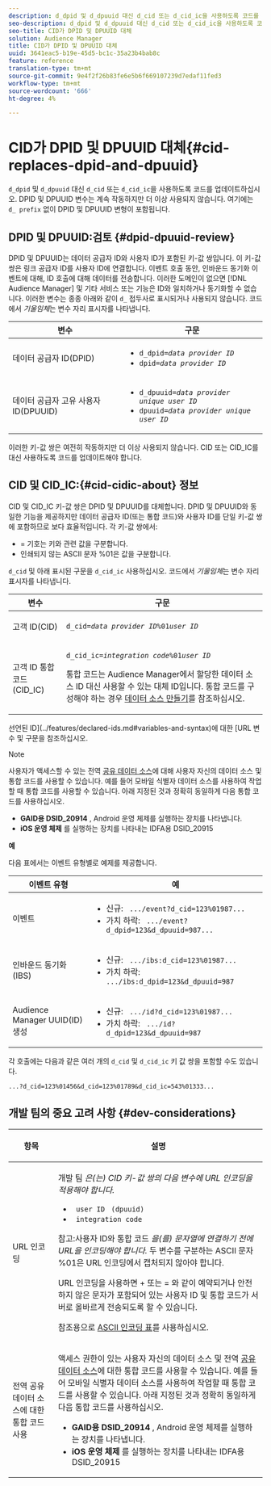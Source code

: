 ```yaml
---
description: d_dpid 및 d_dpuuid 대신 d_cid 또는 d_cid_ic을 사용하도록 코드를 업데이트합니다. DPID 및 DPUUID 변수는 계속 작동하지만 더 이상 사용되지 않습니다. 여기에는 d_ 접두사가 없는 DPID 및 DPUUID 변형이 포함됩니다.
seo-description: d_dpid 및 d_dpuuid 대신 d_cid 또는 d_cid_ic을 사용하도록 코드를 업데이트합니다. DPID 및 DPUUID 변수는 계속 작동하지만 더 이상 사용되지 않습니다. 여기에는 d_ 접두사가 없는 DPID 및 DPUUID 변형이 포함됩니다.
seo-title: CID가 DPID 및 DPUUID 대체
solution: Audience Manager
title: CID가 DPID 및 DPUUID 대체
uuid: 3641eac5-b19e-45d5-bc1c-35a23b4bab8c
feature: reference
translation-type: tm+mt
source-git-commit: 9e4f2f26b83fe6e5b6f669107239d7edaf11fed3
workflow-type: tm+mt
source-wordcount: '666'
ht-degree: 4%

---
```



# CID가 DPID 및 DPUUID 대체{#cid-replaces-dpid-and-dpuuid}

`d_dpid` 및 `d_dpuuid` 대신 `d_cid` 또는 `d_cid_ic`을 사용하도록 코드를 업데이트하십시오. DPID 및 DPUUID 변수는 계속 작동하지만 더 이상 사용되지 않습니다. 여기에는 `d_ prefix` 없이 DPID 및 DPUUID 변형이 포함됩니다.

## DPID 및 DPUUID:검토 {#dpid-dpuuid-review}

DPID 및 DPUUID는 데이터 공급자 ID와 사용자 ID가 포함된 키-값 쌍입니다. 이 키-값 쌍은 링크 공급자 ID를 사용자 ID에 연결합니다. 이벤트 호출 동안, 인바운드 동기화 이벤트에 대해, ID 호출에 대해 데이터를 전송합니다. 이러한 도메인이 없으면 [!DNL Audience Manager] 및 기타 서비스 또는 기능은 ID와 일치하거나 동기화할 수 없습니다. 이러한 변수는 종종 아래와 같이 `d_` 접두사로 표시되거나 사용되지 않습니다. 코드에서 *기울임체*&#x200B;는 변수 자리 표시자를 나타냅니다.

<table id="table_932B4416AE1E44E4A1E98D779D3B1ED5"> 
 <thead> 
  <tr> 
   <th colname="col1" class="entry"> 변수 </th> 
   <th colname="col2" class="entry"> 구문 </th> 
  </tr> 
 </thead>
 <tbody> 
  <tr> 
   <td colname="col1"> <p>데이터 공급자 ID(DPID) </p> </td> 
   <td colname="col2"> 
    <ul id="ul_0567D39DCE784C20A81EC0845C7B1C6B"> 
     <li id="li_DDD8C18266314987A7C802918F4892A8"> <code>d_dpid=<i>data provider ID</i></code> </li> 
     <li id="li_80185558932E416698ABD71158303EA8"> <code>dpid=<i>data provider ID</i></code> </li> 
    </ul> </td> 
  </tr> 
  <tr> 
   <td colname="col1"> <p>데이터 공급자 고유 사용자 ID(DPUUID) </p> </td> 
   <td colname="col2"> 
    <ul id="ul_EA7F769523B142CE8FF5886E5CDFF2D9"> 
     <li id="li_C984E2FF0A83495880BB87C610FA3F79"> <code>d_dpuuid=<i>data provider unique user ID</i></code> </li> 
     <li id="li_DCFFAC995DCC49F489ACEFD97A06F877"> <code>dpuuid=<i>data provider unique user ID</i></code> </li> 
    </ul> </td> 
  </tr> 
 </tbody> 
</table>

이러한 키-값 쌍은 여전히 작동하지만 더 이상 사용되지 않습니다. CID 또는 CID_IC를 대신 사용하도록 코드를 업데이트해야 합니다.

## CID 및 CID_IC:{#cid-cidic-about} 정보

CID 및 CID_IC 키-값 쌍은 DPID 및 DPUUID를 대체합니다. DPID 및 DPUUID와 동일한 기능을 제공하지만 데이터 공급자 ID(또는 통합 코드)와 사용자 ID를 단일 키-값 쌍에 포함하므로 보다 효율적입니다. 각 키-값 쌍에서:

* = 기호는 키와 관련 값을 구분합니다.
* 인쇄되지 않는 ASCII 문자 %01은 값을 구분합니다.

`d_cid` 및 아래 표시된 구문을  `d_cid_ic` 사용하십시오. 코드에서 *기울임체*&#x200B;는 변수 자리 표시자를 나타냅니다.

<table id="table_0C8A4F8FDBC84416B4EB476F67BCFA8E"> 
 <thead> 
  <tr> 
   <th colname="col1" class="entry"> 변수 </th> 
   <th colname="col2" class="entry"> 구문 </th> 
  </tr> 
 </thead>
 <tbody> 
  <tr> 
   <td colname="col1"> <p>고객 ID(CID) </p> </td> 
   <td colname="col2"> <p> <code>d_cid=<i>data provider ID</i>%01<i>user ID</i></code> </p> </td> 
  </tr> 
  <tr> 
   <td colname="col1"> <p>고객 ID 통합 코드(CID_IC) </p> </td> 
   <td colname="col2"> <p> <code>d_cid_ic=<i>integration code</i>%01<i>user ID</i></code> </p> <p> <span class="term"> 통합 코드</span>는 <span class="keyword"> Audience Manager</span>에서 할당한 데이터 소스 ID 대신 사용할 수 있는 대체 ID입니다. 통합 코드를 구성해야 하는 경우 <a href="../features/manage-datasources.md#create-data-source"> 데이터 소스 만들기</a>를 참조하십시오. </p> </td> 
  </tr> 
 </tbody> 
</table>

선언된 ID](../features/declared-ids.md#variables-and-syntax)에 대한 [URL 변수 및 구문을 참조하십시오.

>[!NOTE]
>
>사용자가 액세스할 수 있는 전역 [공유 데이터 소스](../features/datasources-list-and-settings.md#settings-menu-options)에 대해 사용자 자신의 데이터 소스 및 통합 코드를 사용할 수 있습니다. 예를 들어 모바일 식별자 데이터 소스를 사용하여 작업할 때 통합 코드를 사용할 수 있습니다. 아래 지정된 것과 정확히 동일하게 다음 통합 코드를 사용하십시오.

* **GAID용 DSID_20914** , Android 운영 체제를 실행하는 장치를 나타냅니다.
* **iOS 운영 체제** 를 실행하는 장치를 나타내는 IDFA용 DSID_20915

**예**

다음 표에서는 이벤트 유형별로 예제를 제공합니다.

<table id="table_097A58CCD6E64C4DB0652271A4F31AE8"> 
 <thead> 
  <tr> 
   <th colname="col1" class="entry"> 이벤트 유형 </th> 
   <th colname="col2" class="entry"> 예 </th> 
  </tr>
 </thead>
 <tbody> 
  <tr> 
   <td colname="col1"> <p>이벤트 </p> </td> 
   <td colname="col2"> 
    <ul id="ul_6EAB4188C6954512A28D1A8328794BCB"> 
     <li id="li_344AAEF1622343489E2AD6E2929CEA98">신규: <code> .../event?d_cid=123%01987...</code> </li> 
     <li id="li_B673C1BA5AD24C46AB8F8232EF89CE89">가치 하락: <code> .../event?d_dpid=123&amp;d_dpuuid=987...</code> </li> 
    </ul> </td> 
  </tr> 
  <tr> 
   <td colname="col1"> <p>인바운드 동기화(IBS) </p> </td> 
   <td colname="col2"> 
    <ul id="ul_78270745CBC2469B8CA9EDB7032B8F92"> 
     <li id="li_8C4620A04504442185F013F74E6B0647">신규: <code> .../ibs:d_cid=123%01987...</code> </li> 
     <li id="li_2A8F761C76334C1BB097CF1A9D7E8429">가치 하락: <code> .../ibs:d_dpid=123&amp;d_dpuuid=987</code> </li> 
    </ul> </td> 
  </tr> 
  <tr> 
   <td colname="col1"> <p>Audience Manager UUID(ID) 생성 </p> </td> 
   <td colname="col2"> 
    <ul id="ul_EAA764DCFF7244F69ABF67ACEE13E579"> 
     <li id="li_18467A531FAF454A881CBD157BBFD6D2">신규: <code> .../id?d_cid=123%01987...</code> </li> 
     <li id="li_433C33F7BC284362AC7CC3C9DC0BF471">가치 하락: <code> .../id?d_dpid=123&amp;d_dpuuid=987</code> </li> 
    </ul> </td> 
  </tr> 
 </tbody> 
</table>

각 호출에는 다음과 같은 여러 개의 `d_cid` 및 `d_cid_ic` 키 값 쌍을 포함할 수도 있습니다.

```
...?d_cid=123%01456&d_cid=123%01789&d_cid_ic=543%01333...
```

## 개발 팀의 중요 고려 사항 {#dev-considerations}

<table id="table_5DD068FAE68A42CDB49B6C064706802A"> 
 <thead> 
  <tr> 
   <th colname="col1" class="entry"> <p>항목 </p> </th> 
   <th colname="col2" class="entry"> <p>설명 </p> </th> 
  </tr>
 </thead>
 <tbody> 
  <tr> 
   <td colname="col1"> <p>URL 인코딩 </p> </td> 
   <td colname="col2"> <p>개발 팀 <i>은(는) CID 키-값 쌍의 다음 변수에 URL 인코딩을 적용해야 합니다.</i> </p> <p> 
     <ul id="ul_66DCB63C60914057B2BE21F49D9A36CA"> 
      <li id="li_6D82B4DB40BB4BB0B8FAF5841577FAAC"><code> user ID</code> <code> (dpuuid)</code> </li> 
      <li id="li_D2F94B07B0D84B09A5CDFA48518DDD62"><code> integration code</code> </li> 
     </ul> </p> <p> <p>참고:사용자 ID와 통합 코드 <i>을(를) 문자열에 연결하기 전에 URL을 인코딩해야 합니다. </i> 두 변수를 구분하는 ASCII 문자 %01은 URL 인코딩에서 캡처되지 않아야 합니다. </p> </p> <p>URL 인코딩을 사용하면 + 또는 = 와 같이 예약되거나 안전하지 않은 문자가 포함되어 있는 사용자 ID 및 통합 코드가 서버로 올바르게 전송되도록 할 수 있습니다. </p> <p>참조용으로 <a href="https://www.w3schools.com/tags/ref_urlencode.asp" format="https" scope="external"> ASCII 인코딩 표</a>를 사용하십시오. </p> </td> 
  </tr> 
  <tr> 
   <td colname="col1"> <p>전역 공유 데이터 소스에 대한 통합 코드 사용 </p> </td> 
   <td colname="col2"> <p>액세스 권한이 있는 사용자 자신의 데이터 소스 및 전역 <a href="../features/datasources-list-and-settings.md#settings-menu-options"> 공유 데이터 소스</a>에 대한 통합 코드를 사용할 수 있습니다. 예를 들어 모바일 식별자 데이터 소스를 사용하여 작업할 때 통합 코드를 사용할 수 있습니다. 아래 지정된 것과 정확히 동일하게 다음 통합 코드를 사용하십시오. </p> <p> 
     <ul id="ul_B306EE96A3BD4CE982E113D5E23826CF"> 
      <li id="li_3340C7AFA9AB4105A2CCF3E476EC7552"> <b>GAID용 DSID_20914</b> , Android 운영 체제를 실행하는 장치를 나타냅니다. </li> 
      <li id="li_779D9F08021043FCB233A0ABF5160C76"> <b>iOS 운영 체제</b> 를 실행하는 장치를 나타내는 IDFA용 DSID_20915 </li> 
     </ul> </p> </td> 
  </tr> 
 </tbody> 
</table>

